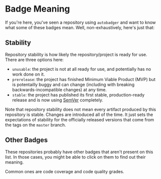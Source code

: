 # Badge Meaning

If you're here, you've seen a repository using `autobadger` and want to know what some of these badges mean. Well, non-exhaustively, here's just that:

## Stability

Repository stability is how likely the repository/project is ready for use. There are three options here:

- `unusable`: the project is not at all ready for use, and potentially has no work done on it.
- `prerelease`: the project has finished Minimum Viable Product (MVP) but is potentailly buggy and can change (including with breaking backwards-incompatible changes) at any time.
- `stable`: the project has published its first stable, production-ready release and is now using [SemVer](https://semver.org/) completely.

Note that repository stability does not mean every artifact produced by this repository is stable. Changes are introduced all of the time. It just sets the expectations of stability for the officially released versions that come from the tags on the `master` branch.

## Other Badges

These repositories probably have other badges that aren't present on this list. In those cases, you might be able to click on them to find out their meaning.

Common ones are code coverage and code quality grades.
